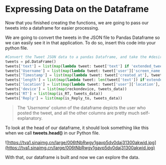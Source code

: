 # Expressing Data on the Dataframe

Now that you finished creating the functions, we are going to pass our tweets into a dataframe for easier processing.

We are going to convert the tweets in the JSON file to Pandas Dataframe so we can easily see it in that application. To do so, insert this code into your python file.

```python
#Convert the Tweet JSON data to a pandas Dataframe, and take the #desired fields from the JSON. More could be added if needed.
tweets = pd.DataFrame()
tweets['text'] = list(map(lambda tweet: tweet['text'] if 'extended_tweet' not in tweet else tweet['extended_tweet']['full_text'], tweets_data))
tweets['Username'] = list(map(lambda tweet: tweet['user']['screen_name'], tweets_data))
tweets['Timestamp'] = list(map(lambda tweet: tweet['created_at'], tweets_data))
tweets['length'] = list(map(lambda tweet: len(tweet['text']) if'extended_tweet' not in tweet else len(tweet['extended_tweet']['full_text']) , tweets_data))
tweets['location'] = list(map(lambda tweet: tweet['user']['location'], tweets_data))
tweets['device'] = list(map(reckondevice, tweets_data))
tweets['RT'] = list(map(is_RT, tweets_data))
tweets['Reply'] = list(map(is_Reply_to, tweets_data))
```

> The _‘Username_’ column of the dataframe depicts the user who posted the tweet, and all the other columns are pretty much self-explanatory.

To look at the head of our dataframe, it should look something like this when we call **tweets.head\(\)** in our Python file.

![https://tva1.sinaimg.cn/large/006tNbRwgy1gavp5dv0daj31300akwid.jpg](https://tva1.sinaimg.cn/large/006tNbRwgy1gavp5dv0daj31300akwid.jpg)

With that, our dataframe is built and now we can explore the data.

